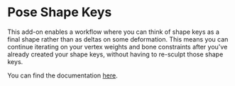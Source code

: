 # Pose Shape Keys

This add-on enables a workflow where you can think of shape keys as a final shape rather than as deltas on some deformation. This means you can continue iterating on your vertex weights and bone constraints after you've already created your shape keys, without having to re-sculpt those shape keys.

You can find the documentation [here](https://studio.blender.org/pipeline/addons/pose_shape_keys).